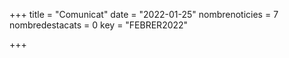 +++
title             = "Comunicat"
date	 	  	  = "2022-01-25"
nombrenoticies    = 7
nombredestacats   = 0
key 		  	  = "FEBRER2022"

+++

